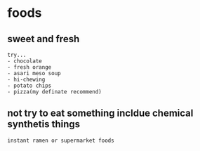 # foods

## sweet and fresh
    try...
    - chocolate
    - fresh orange
    - asari meso soup
    - hi-chewing
    - potato chips
    - pizza(my definate recommend)

## not try to eat something incldue chemical synthetis things
    instant ramen or supermarket foods

